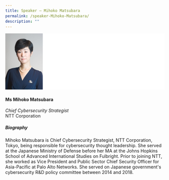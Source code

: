 ```yaml
---
title: Speaker – Mihoko Matsubara
permalink: /speaker-Mihoko-Matsubara/
description: ""
---
```

![](/images/Speakers/Mihoko%20Matsubara.jpg)

#### **Ms Mihoko Matsubara**

*Chief Cybersecurity Strategist*  
NTT Corporation

##### **Biography**
Mihoko Matsubara is Chief Cybersecurity Strategist, NTT Corporation, Tokyo, being responsible for cybersecurity thought leadership. She served at the Japanese Ministry of Defense before her MA at the Johns Hopkins School of Advanced International Studies on Fulbright. Prior to joining NTT, she worked as Vice President and Public Sector Chief Security Officer for Asia-Pacific at Palo Alto Networks. She served on Japanese government's cybersecurity R&D policy committee between 2014 and 2018.
